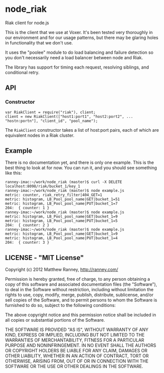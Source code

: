 node_riak
=========

Riak client for node.js

This is the client that we use at Voxer.  It's been tested very thoroughly in our environment and for our usage patterns, but
there may be glaring holes in functionality that we don't use.

It uses the "poolee" module to do load balancing and failure detection so you don't necessarily need a load balancer between node
and Riak.

The library has support for timing each request, resolving siblings, and conditional retry.

## API

### Constructor

    var RiakClient = require("riak"), client;
    client = new RiakClient(["host1:port1", "host2:port2", ... "hostn:portn"], "client_id", "pool_name");

The `RiakClient` constructor takes a list of host:port pairs, each of which are equivalent nodes in a Riak cluster.

## Example

There is no documentation yet, and there is only one example.  This is the best thing to look at for now.  You can run it, and you should see something like this:

    ranney-imac:~/work/node_riak (master)$ curl -X DELETE localhost:8098/riak/bucket_1/key_1
    ranney-imac:~/work/node_riak (master)$ node example.js 
    metric: counter, riak_retry_filter|404_GET=1
    metric: histogram, LB_Pool_pool_name|GET|bucket_1=51
    metric: histogram, LB_Pool_pool_name|PUT|bucket_1=7
    204:  { counter: 1 }
    ranney-imac:~/work/node_riak (master)$ node example.js 
    metric: histogram, LB_Pool_pool_name|GET|bucket_1=9
    metric: histogram, LB_Pool_pool_name|PUT|bucket_1=5
    204:  { counter: 2 }
    ranney-imac:~/work/node_riak (master)$ node example.js 
    metric: histogram, LB_Pool_pool_name|GET|bucket_1=9
    metric: histogram, LB_Pool_pool_name|PUT|bucket_1=4
    204:  { counter: 3 }

## LICENSE - "MIT License"

Copyright (c) 2012 Matthew Ranney, http://ranney.com/

Permission is hereby granted, free of charge, to any person
obtaining a copy of this software and associated documentation
files (the "Software"), to deal in the Software without
restriction, including without limitation the rights to use,
copy, modify, merge, publish, distribute, sublicense, and/or sell
copies of the Software, and to permit persons to whom the
Software is furnished to do so, subject to the following
conditions:

The above copyright notice and this permission notice shall be
included in all copies or substantial portions of the Software.

THE SOFTWARE IS PROVIDED "AS IS", WITHOUT WARRANTY OF ANY KIND,
EXPRESS OR IMPLIED, INCLUDING BUT NOT LIMITED TO THE WARRANTIES
OF MERCHANTABILITY, FITNESS FOR A PARTICULAR PURPOSE AND
NONINFRINGEMENT. IN NO EVENT SHALL THE AUTHORS OR COPYRIGHT
HOLDERS BE LIABLE FOR ANY CLAIM, DAMAGES OR OTHER LIABILITY,
WHETHER IN AN ACTION OF CONTRACT, TORT OR OTHERWISE, ARISING
FROM, OUT OF OR IN CONNECTION WITH THE SOFTWARE OR THE USE OR
OTHER DEALINGS IN THE SOFTWARE.

